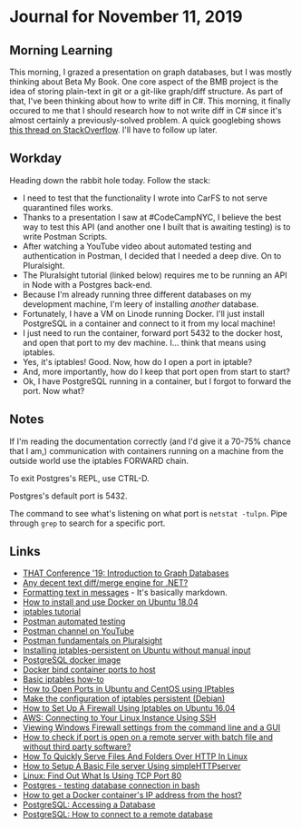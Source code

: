 # Journal for November 11, 2019

## Morning Learning

This morning, I grazed a presentation on graph databases, but I was mostly thinking about Beta My Book. One core aspect of the BMB project is the idea of storing plain-text in git or a git-like graph/diff structure. As part of that, I've been thinking about how to write diff in C#. This morning, it finally occured to me that I should research how to not write diff in C# since it's almost certainly a previously-solved problem. A quick googlebing shows [this thread on StackOverflow](https://stackoverflow.com/questions/138331/any-decent-text-diff-merge-engine-for-net). I'll have to follow up later.

## Workday

Heading down the rabbit hole today. Follow the stack:
* I need to test that the functionality I wrote into CarFS to not serve quarantined files works.
* Thanks to a presentation I saw at #CodeCampNYC, I believe the best way to test this API (and another one I built that is awaiting testing) is to write Postman Scripts.
* After watching a YouTube video about automated testing and authentication in Postman, I decided that I needed a deep dive. On to Pluralsight.
* The Pluralsight tutorial (linked below) requires me to be running an API in Node with a Postgres back-end.
* Because I'm already running three different databases on my development machine, I'm leery of installing _another_ database.
* Fortunately, I have a VM on Linode running Docker. I'll just install PostgreSQL in a container and connect to it from my local machine!
* I just need to run the container, forward port 5432 to the docker host, and open that port to my dev machine. I... think that means using iptables.
* Yes, it's iptables! Good. Now, how do I open a port in iptable?
* And, more importantly, how do I keep that port open from start to start?
* Ok, I have PostgreSQL running in a container, but I forgot to forward the port. Now what?

## Notes

If I'm reading the documentation correctly (and I'd give it a 70-75% chance that I am,) communication with containers running on a machine from the outside world use the iptables FORWARD chain.

To exit Postgres's REPL, use CTRL-D.

Postgres's default port is 5432.

The command to see what's listening on what port is ```netstat -tulpn```. Pipe through ```grep``` to search for a specific port.

## Links
* [THAT Conference '19: Introduction to Graph Databases](https://app.pluralsight.com/library/courses/that-conference-2019-session-60/table-of-contents)
* [Any decent text diff/merge engine for .NET?](https://stackoverflow.com/questions/138331/any-decent-text-diff-merge-engine-for-net)
* [Formatting text in messages](https://api.slack.com/messaging/composing/formatting) - It's basically markdown.
* [How to install and use Docker on Ubuntu 18.04](https://www.digitalocean.com/community/tutorials/how-to-install-and-use-docker-on-ubuntu-18-04)
* [iptables tutorial](https://www.frozentux.net/iptables-tutorial/chunkyhtml/index.html)
* [Postman automated testing](https://www.getpostman.com/automated-testing)
* [Postman channel on YouTube](https://www.youtube.com/channel/UCocudCGVb3MmhWQ1aoIgUQw/videos)
* [Postman fundamentals on Pluralsight](https://app.pluralsight.com/library/courses/postman-fundamentals/table-of-contents)
* [Installing iptables-persistent on Ubuntu without manual input](https://gist.github.com/alonisser/a2c19f5362c2091ac1e7)
* [PostgreSQL docker image](https://hub.docker.com/_/postgres)
* [Docker bind container ports to host](https://docs.docker.com/v17.09/engine/userguide/networking/default_network/binding/#related-information)
* [Basic iptables how-to](https://help.ubuntu.com/community/IptablesHowTo)
* [How to Open Ports in Ubuntu and CentOS using IPtables](https://www.rosehosting.com/blog/how-to-open-ports-in-ubuntu-and-centos-using-iptables/)
* [Make the configuration of iptables persistent (Debian)](http://www.microhowto.info/howto/make_the_configuration_of_iptables_persistent_on_debian.html)
* [How to Set Up A Firewall Using Iptables on Ubuntu 16.04](https://www.liquidweb.com/kb/set-firewall-using-iptables-ubuntu-16-04/)
* [AWS: Connecting to Your Linux Instance Using SSH](https://docs.aws.amazon.com/AWSEC2/latest/UserGuide/AccessingInstancesLinux.html)
* [Viewing Windows Firewall settings from the command line and a GUI](https://superuser.com/questions/468475/viewing-windows-firewall-settings-from-the-command-line-and-a-gui)
* [How to check if port is open on a remote server with batch file and without third party software?](https://stackoverflow.com/questions/41522605/how-to-check-if-port-is-open-on-a-remote-server-with-batch-file-and-without-thir)
* [How To Quickly Serve Files And Folders Over HTTP In Linux](https://www.ostechnix.com/how-to-quickly-serve-files-and-folders-over-http-in-linux/)
* [How to Setup A Basic File server Using simpleHTTPserver](https://www.ostechnix.com/how-to-setup-a-file-server-in-minutes-using-python/)
* [Linux: Find Out What Is Using TCP Port 80](https://www.cyberciti.biz/faq/find-linux-what-running-on-port-80-command/)
* [Postgres - testing database connection in bash](https://stackoverflow.com/questions/26911508/postgres-testing-database-connection-in-bash)
* [How to get a Docker container's IP address from the host?](https://stackoverflow.com/questions/17157721/how-to-get-a-docker-containers-ip-address-from-the-host)
* [PostgreSQL: Accessing a Database](https://www.postgresql.org/docs/9.1/tutorial-accessdb.html)
* [PostgreSQL: How to connect to a remote database](https://www.postgresql.org/message-id/001f01c018c2$830133b0$64898cd5@northlink.gr)
